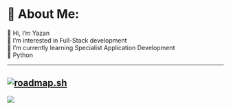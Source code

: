 # 💫 About Me:
👋 Hi, I’m Yazan<br>👀 I’m interested in Full-Stack development<br>🌱 I’m currently learning Specialist Application Development<br>💞️ Python<br>

---
[![roadmap.sh](https://roadmap.sh/card/tall/652405354c7f3e98be4dada2?variant=dark)](https://roadmap.sh)
---
[![](https://visitcount.itsvg.in/api?id=ColdByDefault&icon=5&color=1)](https://visitcount.itsvg.in)

<!-- Proudly created with GPRM ( https://gprm.itsvg.in ) -->
